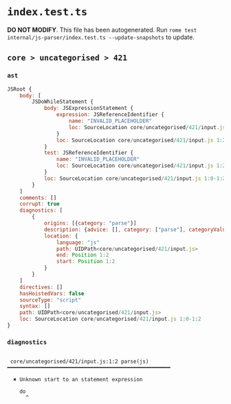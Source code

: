 # `index.test.ts`

**DO NOT MODIFY**. This file has been autogenerated. Run `rome test internal/js-parser/index.test.ts --update-snapshots` to update.

## `core > uncategorised > 421`

### `ast`

```javascript
JSRoot {
	body: [
		JSDoWhileStatement {
			body: JSExpressionStatement {
				expression: JSReferenceIdentifier {
					name: "INVALID_PLACEHOLDER"
					loc: SourceLocation core/uncategorised/421/input.js 1:2-1:2
				}
				loc: SourceLocation core/uncategorised/421/input.js 1:2-1:2
			}
			test: JSReferenceIdentifier {
				name: "INVALID_PLACEHOLDER"
				loc: SourceLocation core/uncategorised/421/input.js 1:2-1:2
			}
			loc: SourceLocation core/uncategorised/421/input.js 1:0-1:2
		}
	]
	comments: []
	corrupt: true
	diagnostics: [
		{
			origins: [{category: "parse"}]
			description: {advice: [], category: ["parse"], categoryValue: "js", message: [RAW_MARKUP {value: "Unknown start to an "}, "statement expression"]}
			location: {
				language: "js"
				path: UIDPath<core/uncategorised/421/input.js>
				end: Position 1:2
				start: Position 1:2
			}
		}
	]
	directives: []
	hasHoistedVars: false
	sourceType: "script"
	syntax: []
	path: UIDPath<core/uncategorised/421/input.js>
	loc: SourceLocation core/uncategorised/421/input.js 1:0-1:2
}
```

### `diagnostics`

```

 core/uncategorised/421/input.js:1:2 parse(js) ━━━━━━━━━━━━━━━━━━━━━━━━━━━━━━━━━━━━━━━━━━━━━━━━━━━━━

  ✖ Unknown start to an statement expression

    do
      ^


```

